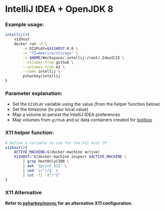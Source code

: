 # IntelliJ IDEA + OpenJDK 8

### Example usage:
```bash
intellij(){
	x11host
	docker run -d \
		-e DISPLAY=$X11HOST:0.0 \
		-e "TZ=America/Chicago" \
		-v $HOME/Workspace/.intellij:/root/.IdeaIC15 \
		--volumes-from github \
		--volumes-from m2 \
		--name intellij \
		psharkey/intellij
}
```

### Parameter explanation:
* Set the `DISPLAY` variable using the value (from the helper function below)
* Set the timezone (to your local value)
* Map a volume to persist the IntelliJ IDEA preferences
* Map volumes from `github` and `m2` data containers created for [toolbox](https://github.com/psharkey/docker/tree/master/toolbox)

### X11 helper function:
```bash
# Define a variable to use for the X11 host IP
x11host(){
	ACTIVE_MACHINE=$(docker-machine active)
	X11HOST="$(docker-machine inspect $ACTIVE_MACHINE \
		| grep HostOnlyCIDR \
		| awk '{print $2}' \
		| sed 's/"//g' \
		| cut -f1 -d"/")"
}
```

### X11 Alternative
**Refer to [psharkey/novnc](https://hub.docker.com/r/psharkey/novnc/) for an alternative X11 configuration.**
